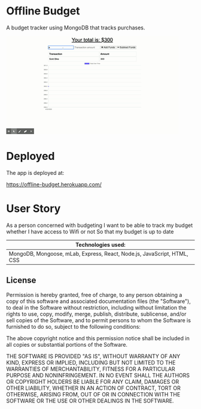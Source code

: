 # Offline Budget


A budget tracker using MongoDB that tracks purchases.

![](Budget_Tracker.gif)


# Deployed

The app is deployed at:

https://offline-budget.herokuapp.com/


# User Story
As a person concerned with budgeting
I want to be able to track my budget whether I have access to Wifi or not
So that my budget is up to date



| Technologies used:                                                                        |
| ----------------------------------------------------------------------------------------- |
| MongoDB, Mongoose, mLab, Express, React, Node.js, JavaScript, HTML, CSS



## License


Permission is hereby granted, free of charge, to any person obtaining a copy of this software and associated documentation files (the "Software"), to deal in the Software without restriction, including without limitation the rights to use, copy, modify, merge, publish, distribute, sublicense, and/or sell copies of the Software, and to permit persons to whom the Software is furnished to do so, subject to the following conditions:

The above copyright notice and this permission notice shall be included in all copies or substantial portions of the Software.

THE SOFTWARE IS PROVIDED "AS IS", WITHOUT WARRANTY OF ANY KIND, EXPRESS OR IMPLIED, INCLUDING BUT NOT LIMITED TO THE WARRANTIES OF MERCHANTABILITY, FITNESS FOR A PARTICULAR PURPOSE AND NONINFRINGEMENT. IN NO EVENT SHALL THE AUTHORS OR COPYRIGHT HOLDERS BE LIABLE FOR ANY CLAIM, DAMAGES OR OTHER LIABILITY, WHETHER IN AN ACTION OF CONTRACT, TORT OR OTHERWISE, ARISING FROM, OUT OF OR IN CONNECTION WITH THE SOFTWARE OR THE USE OR OTHER DEALINGS IN THE SOFTWARE.



